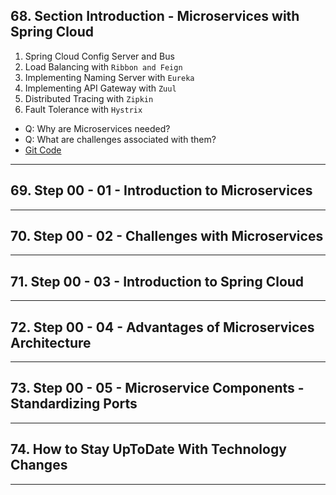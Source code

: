## 68. Section Introduction - Microservices with Spring Cloud

1. Spring Cloud Config Server and Bus
2. Load Balancing with `Ribbon and Feign`
3. Implementing Naming Server with `Eureka`
4. Implementing API Gateway with `Zuul`
5. Distributed Tracing with `Zipkin`
6. Fault Tolerance with `Hystrix`

* Q: Why are Microservices needed?
* Q: What are challenges associated with them?
* [Git Code](https://github.com/in28minutes/spring-microservices/tree/master/03.microservices)

***

## 69. Step 00 - 01 - Introduction to Microservices

***

## 70. Step 00 - 02 - Challenges with Microservices

***

## 71. Step 00 - 03 - Introduction to Spring Cloud

***

## 72. Step 00 - 04 - Advantages of Microservices Architecture

***

## 73. Step 00 - 05 - Microservice Components - Standardizing Ports

***

## 74. How to Stay UpToDate With Technology Changes

***










